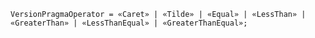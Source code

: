 <!-- This file is generated automatically by infrastructure scripts. Please don't edit by hand. -->

```{ .ebnf .slang-ebnf #VersionPragmaOperator }
VersionPragmaOperator = «Caret» | «Tilde» | «Equal» | «LessThan» | «GreaterThan» | «LessThanEqual» | «GreaterThanEqual»;
```
